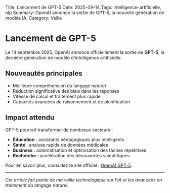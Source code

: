 Title: Lancement de GPT-5
Date: 2025-09-14
Tags: intelligence-artificielle, nlp
Summary: OpenAI annonce la sortie de GPT-5, la nouvelle génération de modèle IA.
Category: Veille

# Lancement de GPT-5

Le 14 septembre 2025, OpenAI annonce officiellement la sortie de **GPT-5**, la dernière génération de modèle d'intelligence artificielle.  

## Nouveautés principales
- Meilleure compréhension du langage naturel
- Réduction significative des biais dans les réponses
- Vitesse de calcul et traitement plus rapide
- Capacités avancées de raisonnement et de planification

## Impact attendu
GPT-5 pourrait transformer de nombreux secteurs :
- **Éducation** : assistants pédagogiques plus intelligents
- **Santé** : analyse rapide de données médicales
- **Business** : automatisation et optimisation des tâches répétitives
- **Recherche** : accélération des découvertes scientifiques

Pour en savoir plus, consultez le site officiel : [OpenAI GPT-5](https://openai.com).

---

*Cet article fait partie de ma veille technologique sur l'IA et les avancées en traitement du langage naturel.*

